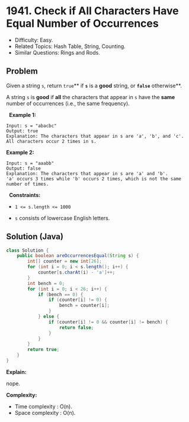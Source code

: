 # 1941. Check if All Characters Have Equal Number of Occurrences

- Difficulty: Easy.
- Related Topics: Hash Table, String, Counting.
- Similar Questions: Rings and Rods.

## Problem

Given a string ```s```, return ```true```** if **```s```** is a **good** string, or **```false```** otherwise**.

A string ```s``` is **good** if **all** the characters that appear in ```s``` have the **same** number of occurrences (i.e., the same frequency).

 
**Example 1:**

```
Input: s = "abacbc"
Output: true
Explanation: The characters that appear in s are 'a', 'b', and 'c'. All characters occur 2 times in s.
```

**Example 2:**

```
Input: s = "aaabb"
Output: false
Explanation: The characters that appear in s are 'a' and 'b'.
'a' occurs 3 times while 'b' occurs 2 times, which is not the same number of times.
```

 
**Constraints:**


	
- ```1 <= s.length <= 1000```
	
- ```s``` consists of lowercase English letters.



## Solution (Java)

```java
class Solution {
    public boolean areOccurrencesEqual(String s) {
        int[] counter = new int[26];
        for (int i = 0; i < s.length(); i++) {
            counter[s.charAt(i) - 'a']++;
        }
        int bench = 0;
        for (int i = 0; i < 26; i++) {
            if (bench == 0) {
                if (counter[i] != 0) {
                    bench = counter[i];
                }
            } else {
                if (counter[i] != 0 && counter[i] != bench) {
                    return false;
                }
            }
        }
        return true;
    }
}
```

**Explain:**

nope.

**Complexity:**

* Time complexity : O(n).
* Space complexity : O(n).

